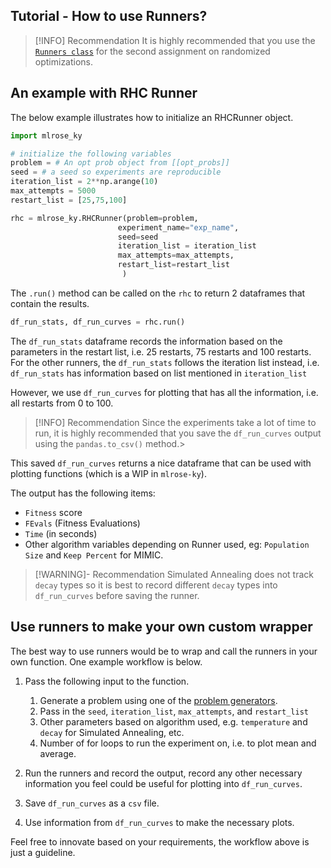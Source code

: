 ## Tutorial - How to use Runners?

>[!INFO] Recommendation
>It is highly recommended that you use the [`Runners class`](https://github.com/knakamura13/mlrose-ky/tree/main/mlrose_ky/runners) for the second assignment on randomized optimizations.
## An example with RHC Runner
The below example illustrates how to initialize an RHCRunner object.

```python
import mlrose_ky

# initialize the following variables
problem = # An opt prob object from [[opt_probs]]
seed = # a seed so experiments are reproducible
iteration_list = 2**np.arange(10)
max_attempts = 5000
restart_list = [25,75,100]

rhc = mlrose_ky.RHCRunner(problem=problem,
						experiment_name="exp_name",
						seed=seed
						iteration_list = iteration_list
						max_attempts=max_attempts,
						restart_list=restart_list
						 )
```

The `.run()` method can be called on the `rhc` to return 2 dataframes that contain the results.

```python
df_run_stats, df_run_curves = rhc.run()
```

The `df_run_stats` dataframe records the information based on  the parameters in the restart list, i.e. 25 restarts, 75 restarts and 100 restarts. For the other runners, the `df_run_stats` follows the iteration list instead, i.e. `df_run_stats` has information based on list mentioned in `iteration_list`

However, we use `df_run_curves` for plotting that has all the information, i.e. all restarts from 0 to 100.

>[!INFO] Recommendation
>Since the experiments take a lot of time to run, it is highly recommended that you save the  `df_run_curves` output using the `pandas.to_csv()` method.>

This saved `df_run_curves` returns a nice dataframe that can be used with plotting functions (which is a WIP in `mlrose-ky`).

The output has the following items:
- `Fitness` score
- `FEvals` (Fitness Evaluations)
- `Time` (in seconds)
- Other algorithm variables depending on Runner used, eg: `Population Size` and `Keep Percent` for MIMIC.

>[!WARNING]- Recommendation
> Simulated Annealing does not track `decay` types so it is best to record different `decay` types into `df_run_curves` before saving the runner.

## Use runners to make your own custom wrapper

The best way to use runners would be to wrap and call the runners in your own function. One example workflow is below.

1. Pass the following input to the function.
	1. Generate a problem using one of the [problem generators](https://github.com/knakamura13/mlrose-ky/tree/main/mlrose_ky/generators).
	2. Pass in the `seed`, `iteration_list`, `max_attempts`, and `restart_list`
	3. Other parameters based on algorithm used, e.g. `temperature` and `decay` for Simulated Annealing, etc.
	4. Number of for loops to run the experiment on, i.e. to plot mean and average.
	
2. Run the runners and record the output, record any other necessary information you feel could be useful for plotting into `df_run_curves`.

3. Save `df_run_curves` as a `csv` file.

4. Use information from `df_run_curves` to make the necessary plots.

Feel free to innovate based on your requirements, the workflow above is just a guideline.
